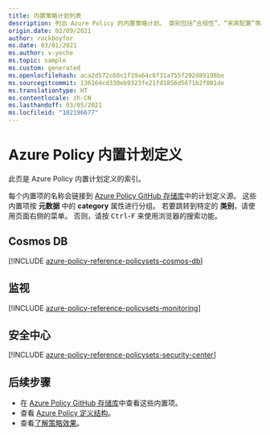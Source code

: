```yaml
---
title: 内置策略计划列表
description: 列出 Azure Policy 的内置策略计划。 类别包括“合规性”、“来宾配置”等。
origin.date: 02/09/2021
author: rockboyfor
ms.date: 03/01/2021
ms.author: v-yeche
ms.topic: sample
ms.custom: generated
ms.openlocfilehash: aca2d572c68c1f19a64c8f31a755f292d89198be
ms.sourcegitcommit: 136164cd330eb9323fe21fd1856d5671b2f001de
ms.translationtype: HT
ms.contentlocale: zh-CN
ms.lasthandoff: 03/05/2021
ms.locfileid: "102196677"
---
```

# <a name="azure-policy-built-in-initiative-definitions"></a>Azure Policy 内置计划定义

此页是 Azure Policy 内置计划定义的索引。

每个内置项的名称会链接到 [Azure Policy GitHub 存储库](https://github.com/Azure/azure-policy)中的计划定义源。 这些内置项按 **元数据** 中的 **category** 属性进行分组。 若要跳转到特定的 **类别**，请使用页面右侧的菜单。 否则，请按 <kbd>Ctrl</kbd>-<kbd>F</kbd> 来使用浏览器的搜索功能。

## <a name="cosmos-db"></a>Cosmos DB

[!INCLUDE [azure-policy-reference-policysets-cosmos-db](../../../../includes/policy/reference/bycat/policysets-cosmos-db.md)]

<!--NOT AVAILABLE ON TILL ON 02/05/2021 ## Guest Configuration-->
<!--NOT AVAILABLE ON [!INCLUDE [azure-policy-reference-policysets-guest-configuration](../../../../includes/policy/reference/bycat/policysets-guest-configuration.md)-->

<!--NOT AVAILABLE ON TILL ON 02/05/2021 ## Kubernetes-->
<!--NOT AVAILABLE ON [azure-policy-reference-policysets-kubernetes](../../../../includes/policy/reference/bycat/policysets-kubernetes.md)-->
## <a name="monitoring"></a>监视

[!INCLUDE [azure-policy-reference-policysets-monitoring](../../../../includes/policy/reference/bycat/policysets-monitoring.md)]

<!--NOT AVAILABLE ON TILL ON 02/05/2021 ## Regulatory Compliance-->
<!--NOT AVAILABLE ON [azure-policy-reference-policysets-regulatory-compliance](../../../../includes/policy/reference/bycat/policysets-regulatory-compliance.md)-->
## <a name="security-center"></a>安全中心

[!INCLUDE [azure-policy-reference-policysets-security-center](../../../../includes/policy/reference/bycat/policysets-security-center.md)]

## <a name="next-steps"></a>后续步骤

- 在 [Azure Policy GitHub 存储库](https://github.com/Azure/azure-policy)中查看这些内置项。
- 查看 [Azure Policy 定义结构](../concepts/definition-structure.md)。
- 查看[了解策略效果](../concepts/effects.md)。

<!--Update_Description: update meta properties, wording update, update link-->